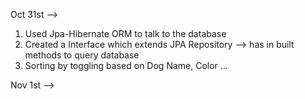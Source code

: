 Oct 31st -->

1. Used Jpa-Hibernate ORM to talk to the database
2. Created a Interface which extends JPA Repository --> has in built 	methods to query database
3. Sorting by toggling based on Dog Name, Color ...


Nov 1st -->
